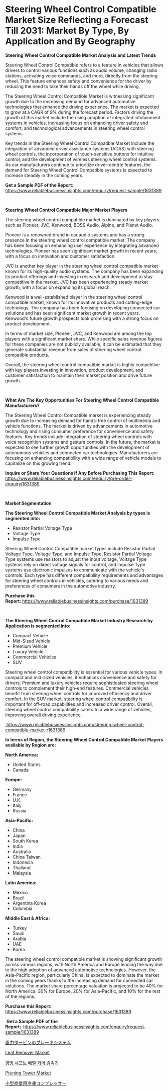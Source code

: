 <p><h1>Steering Wheel Control Compatible Market Size Reflecting a Forecast Till 2031: Market By Type, By Application and By Geography</h1></p><p><strong>Steering Wheel Control Compatible Market Analysis and Latest Trends</strong></p>
<p><p>Steering Wheel Control Compatible refers to a feature in vehicles that allows drivers to control various functions such as audio volume, changing radio stations, activating voice commands, and more, directly from the steering wheel. This feature enhances safety and convenience for the driver by reducing the need to take their hands off the wheel while driving.</p><p>The Steering Wheel Control Compatible Market is witnessing significant growth due to the increasing demand for advanced automotive technologies that enhance the driving experience. The market is expected to grow at a CAGR of 9% during the forecast period. Factors driving the growth of this market include the rising adoption of integrated infotainment systems in vehicles, increasing focus on enhancing driver safety and comfort, and technological advancements in steering wheel control systems.</p><p>Key trends in the Steering Wheel Control Compatible Market include the integration of advanced driver assistance systems (ADAS) with steering wheel controls, the incorporation of touch-sensitive buttons for intuitive control, and the development of wireless steering wheel control systems. As car manufacturers continue to prioritize driver-centric features, the demand for Steering Wheel Control Compatible systems is expected to increase steadily in the coming years.</p></p>
<p><strong>Get a Sample PDF of the Report:&nbsp;</strong> <a href="https://www.reliablebusinessinsights.com/enquiry/request-sample/1631389">https://www.reliablebusinessinsights.com/enquiry/request-sample/1631389</a></p>
<p>&nbsp;</p>
<p><strong>Steering Wheel Control Compatible Major Market Players</strong></p>
<p><p>The steering wheel control compatible market is dominated by key players such as Pioneer, JVC, Kenwood, BOSS Audio, Alpine, and Planet Audio.</p><p>Pioneer is a renowned brand in car audio systems and has a strong presence in the steering wheel control compatible market. The company has been focusing on enhancing user experience by integrating advanced technologies. Pioneer has seen significant market growth in recent years, with a focus on innovation and customer satisfaction.</p><p>JVC is another key player in the steering wheel control compatible market known for its high-quality audio systems. The company has been expanding its product offerings and investing in research and development to stay competitive in the market. JVC has been experiencing steady market growth, with a focus on expanding its global reach.</p><p>Kenwood is a well-established player in the steering wheel control compatible market, known for its innovative products and cutting-edge technology. The company has been focusing on developing connected car solutions and has seen significant market growth in recent years. Kenwood's future growth prospects look promising with a strong focus on product development.</p><p>In terms of market size, Pioneer, JVC, and Kenwood are among the top players with a significant market share. While specific sales revenue figures for these companies are not publicly available, it can be estimated that they generate substantial revenue from sales of steering wheel control compatible products.</p><p>Overall, the steering wheel control compatible market is highly competitive with key players investing in innovation, product development, and customer satisfaction to maintain their market position and drive future growth.</p></p>
<p>&nbsp;</p>
<p><strong>What Are The Key Opportunities For Steering Wheel Control Compatible Manufacturers?</strong></p>
<p><p>The Steering Wheel Control Compatible market is experiencing steady growth due to increasing demand for hands-free control of multimedia and vehicle functions. The market is driven by advancements in automotive technology and rising consumer preference for convenience and safety features. Key trends include integration of steering wheel controls with voice recognition systems and gesture controls. In the future, the market is expected to see further growth opportunities with the development of autonomous vehicles and connected car technologies. Manufacturers are focusing on enhancing compatibility with a wide range of vehicle models to capitalize on this growing trend.</p></p>
<p><strong>Inquire or Share Your Questions If Any Before Purchasing This Report:</strong> <a href="https://www.reliablebusinessinsights.com/enquiry/pre-order-enquiry/1631389">https://www.reliablebusinessinsights.com/enquiry/pre-order-enquiry/1631389</a></p>
<p>&nbsp;</p>
<p><strong>Market Segmentation</strong></p>
<p><strong>The Steering Wheel Control Compatible Market Analysis by types is segmented into:</strong></p>
<p><ul><li>Resistor Partial Voltage Type</li><li>Voltage Type</li><li>Impulse Type</li></ul></p>
<p><p>Steering Wheel Control Compatible market types include Resistor Partial Voltage Type, Voltage Type, and Impulse Type. Resistor Partial Voltage Type systems use resistors to adjust the input voltage, Voltage Type systems rely on direct voltage signals for control, and Impulse Type systems use electronic impulses to communicate with the vehicle's controls. Each type has different compatibility requirements and advantages for steering wheel controls in vehicles, catering to various needs and preferences of consumers in the automotive industry.</p></p>
<p><strong>Purchase this Report:&nbsp;</strong><a href="https://www.reliablebusinessinsights.com/purchase/1631389">https://www.reliablebusinessinsights.com/purchase/1631389</a></p>
<p>&nbsp;</p>
<p><strong>The Steering Wheel Control Compatible Market Industry Research by Application is segmented into:</strong></p>
<p><ul><li>Compact Vehicle</li><li>Mid-Sized Vehicle</li><li>Premium Vehicle</li><li>Luxury Vehicle</li><li>Commercial Vehicles</li><li>SUV</li></ul></p>
<p><p>Steering wheel control compatibility is essential for various vehicle types. In compact and mid-sized vehicles, it enhances convenience and safety for drivers. Premium and luxury vehicles require sophisticated steering wheel controls to complement their high-end features. Commercial vehicles benefit from steering wheel controls for improved efficiency and driver comfort. In the SUV market, steering wheel control compatibility is important for off-road capabilities and increased driver control. Overall, steering wheel control compatibility caters to a wide range of vehicles, improving overall driving experience.</p></p>
<p><a href="https://www.reliablebusinessinsights.com/steering-wheel-control-compatible-market-r1631389">&nbsp;https://www.reliablebusinessinsights.com/steering-wheel-control-compatible-market-r1631389</a></p>
<p><strong>In terms of Region, the Steering Wheel Control Compatible Market Players available by Region are:</strong></p>
<p>
    <p> <strong> North America: </strong>
        <ul>
            <li>United States</li>
            <li>Canada</li>
        </ul>
        </p> 
    <p> <strong> Europe: </strong>
        <ul>
            <li>Germany</li>
            <li>France</li>
            <li>U.K.</li>
            <li>Italy</li>
            <li>Russia</li>
        </ul>
        </p> 
    <p> <strong> Asia-Pacific: </strong>
        <ul>
            <li>China</li>
            <li>Japan</li>
            <li>South Korea</li>
            <li>India</li>
            <li>Australia</li>
            <li>China Taiwan</li>
            <li>Indonesia</li>
            <li>Thailand</li>
            <li>Malaysia</li>
        </ul>
        </p> 
    <p> <strong> Latin America: </strong>
        <ul>
            <li>Mexico</li>
            <li>Brazil</li>
            <li>Argentina Korea</li>
            <li>Colombia</li>
        </ul>
        </p> 
    <p> <strong> Middle East & Africa: </strong>
        <ul>
            <li>Turkey</li>
            <li>Saudi</li>
            <li>Arabia</li>
            <li>UAE</li>
            <li>Korea</li>
        </ul>
    </p>
    </p>
<p><p>The steering wheel control compatible market is showing significant growth across various regions, with North America and Europe leading the way due to the high adoption of advanced automotive technologies. However, the Asia-Pacific region, particularly China, is expected to dominate the market in the coming years thanks to the increasing demand for connected car solutions. The market share percentage valuation is projected to be 40% for North America, 30% for Europe, 20% for Asia-Pacific, and 10% for the rest of the regions.</p></p>
<p><strong>Purchase this Report: </strong><a href="https://www.reliablebusinessinsights.com/purchase/1631389">https://www.reliablebusinessinsights.com/purchase/1631389</a></p>
<p>&nbsp;<strong>Get a Sample PDF of the Report:&nbsp;&nbsp;</strong><a href="https://www.reliablebusinessinsights.com/enquiry/request-sample/1631389">https://www.reliablebusinessinsights.com/enquiry/request-sample/1631389</a></p>
<p><strong></strong></p>
<p><p><a href="https://github.com/JanickJohns/Market-Research-Report-List-1/blob/main/7210598158993.md">風力タービンのブレーキシステム</a></p><p><a href="https://github.com/rionkhanvai01/Market-Research-Report-List-1/blob/main/leaf-remover-market.md">Leaf Remover Market</a></p><p><a href="https://github.com/sammyUltyylrich9067856/Market-Research-Report-List-2/blob/main/9355465170541.md">평행 샤프트 베벨 기어 감속기</a></p><p><a href="https://github.com/haleemasakdiya1/Market-Research-Report-List-1/blob/main/pruning-tower-market.md">Pruning Tower Market</a></p><p><a href="https://github.com/avwofrml53535/Market-Research-Report-List-2/blob/main/3661146158994.md">小型商業用冷凍コンプレッサー</a></p></p>